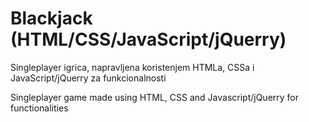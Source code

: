 # Blackjack (HTML/CSS/JavaScript/jQuerry)
Singleplayer igrica, napravljena koristenjem HTMLa, CSSa i JavaScript/jQuerry za funkcionalnosti

Singleplayer game made using HTML, CSS and Javascript/jQuerry for functionalities

